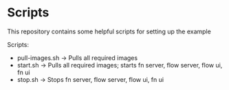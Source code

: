 # Scripts
This repository contains some helpful scripts for setting up the example

Scripts:
- pull-images.sh -> Pulls all required images
- start.sh -> Pulls all required images; starts fn server, flow server, flow ui, fn ui
- stop.sh -> Stops fn server, flow server, flow ui, fn ui
